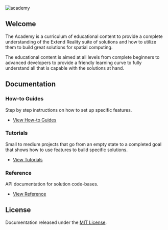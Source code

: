 ![academy](https://user-images.githubusercontent.com/1029673/66832578-1a5a6800-ef52-11e9-9120-a8aea2361e5e.png)

## Welcome

The Academy is a curriculum of educational content to provide a complete understanding of the Extend Reality suite of solutions and how to utilize them to build great solutions for spatial computing.

The educational content is aimed at all levels from complete beginners to advanced developers to provide a friendly learning curve to fully understand all that is capable with the solutions at hand.

## Documentation

### How-to Guides

Step by step instructions on how to set up specific features.

* [View How-to Guides](Documentation/HowToGuides/README.md)

### Tutorials

Small to medium projects that go from an empty state to a completed goal that shows how to use features to build specific solutions.

* [View Tutorials](Documentation/Tutorials/README.md)

### Reference

API documentation for solution code-bases.

* [View Reference](Documentation/Reference/README.md)

## License

Documentation released under the [MIT License].

[MIT License]: https://github.com/ExtendRealityLtd/Academy/blob/master/LICENSE
